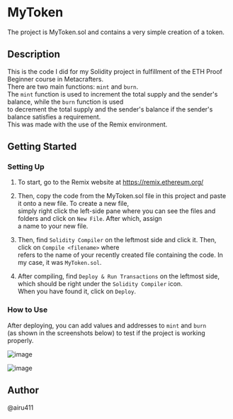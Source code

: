 # MyToken

The project is MyToken.sol and contains a very simple creation of a token.

## Description

This is the code I did for my Solidity project in fulfillment of the ETH Proof Beginner course in Metacrafters. <br>
There are two main functions: `mint` and `burn`. <br>
The `mint` function is used to increment the total supply and the sender's balance, while the `burn` function is used <br>
to decrement the total supply and the sender's balance if the sender's balance satisfies a requirement. <br>
This was made with the use of the Remix environment. 

## Getting Started

### Setting Up 

1. To start, go to the Remix website at https://remix.ethereum.org/

2. Then, copy the code from the MyToken.sol file in this project and paste it onto a new file. To create a new file, <br>
simply right click the left-side pane where you can see the files and folders and click on `New File`. After which, assign <br>
a name to your new file. 

3. Then, find `Solidity Compiler` on the leftmost side and click it. Then, click on `Compile <filename>` where <filename> <br>
refers to the name of your recently created file containing the code. In my case, it was `MyToken.sol`.

4. After compiling, find `Deploy & Run Transactions` on the leftmost side, which should be right under the `Solidity Compiler` icon. <br>
When you have found it, click on `Deploy`.

### How to Use

After deploying, you can add values and addresses to `mint` and `burn` <br>
(as shown in the screenshots below) to test if the project is working properly. 

![image](https://github.com/airu411/MC_ETHProof_Project/assets/159874160/f0a70861-207e-43f9-a509-19d037b2bee3)

![image](https://github.com/airu411/MC_ETHProof_Project/assets/159874160/1b13eb28-0982-4e52-a622-83b66f32526a)


## Author

@airu411
